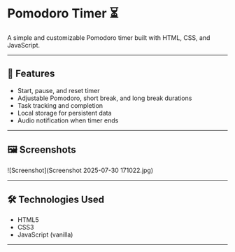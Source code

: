 # Pomodoro Timer ⏳

A simple and customizable Pomodoro timer built with HTML, CSS, and JavaScript.

---

## 🚀 Features

- Start, pause, and reset timer
- Adjustable Pomodoro, short break, and long break durations
- Task tracking and completion
- Local storage for persistent data
- Audio notification when timer ends

---

## 🖼️ Screenshots

![Screenshot](Screenshot 2025-07-30 171022.jpg)

---

## 🛠️ Technologies Used

- HTML5
- CSS3
- JavaScript (vanilla)

---
